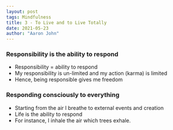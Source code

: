 ```yaml
---
layout: post
tags: Mindfulness
title: 3 - To Live and to Live Totally
date: 2021-05-23
author: "Aaron John"
---
```


### Responsibility is the ability to respond

- Responsibility = ability to respond
- My responsibility is un-limited and my action (karma) is limited
- Hence, being responsible gives me freedom

### Responding consciously to everything

- Starting from the air I breathe to external events and creation
- Life is the ability to respond
- For instance, I inhale the air which trees exhale.
